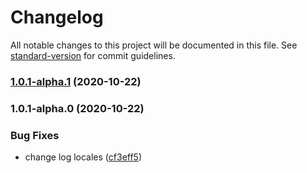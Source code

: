 # Changelog

All notable changes to this project will be documented in this file. See [standard-version](https://github.com/conventional-changelog/standard-version) for commit guidelines.

### [1.0.1-alpha.1](https://github.com/kdydesign/vuepress-cli/compare/v1.0.1-alpha.0...v1.0.1-alpha.1) (2020-10-22)

### 1.0.1-alpha.0 (2020-10-22)


### Bug Fixes

* change log locales ([cf3eff5](https://github.com/kdydesign/vuepress-cli/commit/cf3eff54bddc9194508136b603522bd488cd9549))
